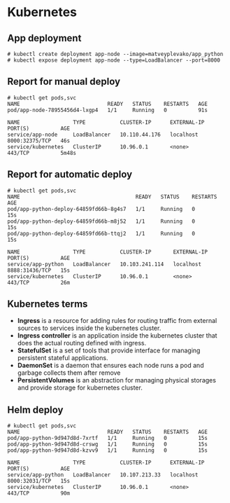 # Kubernetes

## App deployment

```
# kubectl create deployment app-node --image=matveyplevako/app_python
# kubectl expose deployment app-node --type=LoadBalancer --port=8000
```

## Report for manual deploy

```
# kubectl get pods,svc
NAME                            READY   STATUS    RESTARTS   AGE
pod/app-node-78955456d4-lxgp4   1/1     Running   0          91s

NAME                 TYPE           CLUSTER-IP      EXTERNAL-IP   PORT(S)          AGE
service/app-node     LoadBalancer   10.110.44.176   localhost     8000:32375/TCP   46s
service/kubernetes   ClusterIP      10.96.0.1       <none>        443/TCP          5m48s

```

## Report for automatic deploy

```
# kubectl get pods,svc
NAME                                     READY   STATUS    RESTARTS   AGE
pod/app-python-deploy-64859fd66b-8g4s7   1/1     Running   0          15s
pod/app-python-deploy-64859fd66b-m8j52   1/1     Running   0          15s
pod/app-python-deploy-64859fd66b-ttqj2   1/1     Running   0          15s

NAME                 TYPE           CLUSTER-IP       EXTERNAL-IP   PORT(S)          AGE
service/app-python   LoadBalancer   10.103.241.114   localhost     8888:31436/TCP   15s
service/kubernetes   ClusterIP      10.96.0.1        <none>        443/TCP          26m

```

## Kubernetes terms

- **Ingress** is a resource for adding rules for routing traffic from external sources to services inside the kubernetes
  cluster.
- **Ingress controller** is an application inside the kubernetes cluster that does the actual routing defined with
  ingress.
- **StatefulSet** is a set of tools that provide interface for managing persistent stateful applications.
- **DaemonSet** is a daemon that ensures each node runs a pod and garbage collects them after remove
- **PersistentVolumes** is an abstraction for managing physical storages and provide storage for kubernetes cluster. 

## Helm deploy
```
# kubectl get pods,svc
NAME                            READY   STATUS    RESTARTS   AGE
pod/app-python-9d947d8d-7xrtf   1/1     Running   0          15s
pod/app-python-9d947d8d-crswg   1/1     Running   0          15s
pod/app-python-9d947d8d-kzvv9   1/1     Running   0          15s

NAME                 TYPE           CLUSTER-IP      EXTERNAL-IP   PORT(S)          AGE
service/app-python   LoadBalancer   10.107.213.33   localhost     8000:32031/TCP   15s
service/kubernetes   ClusterIP      10.96.0.1       <none>        443/TCP          90m

```

